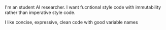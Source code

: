 I'm an student AI researcher. I want fucntional style code with immutability rather than imperative style code.

I like concise, expressive, clean code with good variable names